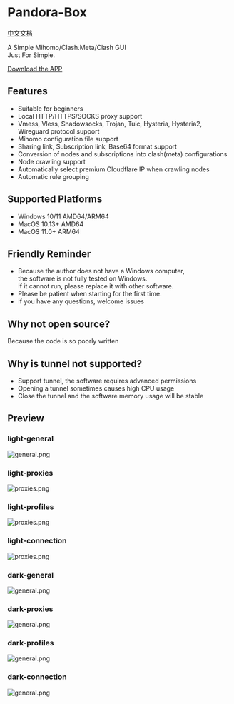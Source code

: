# Pandora-Box
[中文文档](https://github.com/snakem982/Pandora-Box/blob/main/README-CN.md)

A Simple Mihomo/Clash.Meta/Clash GUI
<br>
Just For Simple.

[Download the APP](https://github.com/snakem982/Pandora-Box/releases)


## Features

- Suitable for beginners
- Local HTTP/HTTPS/SOCKS proxy support
- Vmess, Vless, Shadowsocks, Trojan, Tuic, Hysteria, Hysteria2, Wireguard protocol support
- Mihomo configuration file support
- Sharing link, Subscription link, Base64 format support
- Conversion of nodes and subscriptions into clash(meta) configurations
- Node crawling support
- Automatically select premium Cloudflare IP when crawling nodes
- Automatic rule grouping

##  Supported Platforms
- Windows 10/11 AMD64/ARM64
- MacOS 10.13+ AMD64
- MacOS 11.0+ ARM64

## Friendly Reminder
- Because the author does not have a Windows computer, <br>the software is not fully tested on Windows. <br>If it cannot run, please replace it with other software.
- Please be patient when starting for the first time.
- If you have any questions, welcome issues

## Why not open source?
Because the code is so poorly written

## Why is tunnel not supported?
- Support tunnel, the software requires advanced permissions
- Opening a tunnel sometimes causes high CPU usage
- Close the tunnel and the software memory usage will be stable

## Preview
### light-general
![general.png](img%2F1.png)
### light-proxies
![proxies.png](img%2F2.png)
### light-profiles
![proxies.png](img%2F3.png)
### light-connection
![proxies.png](img%2F4.png)
### dark-general
![general.png](img%2Fdark1.png)
### dark-proxies
![general.png](img%2Fdark2.png)
### dark-profiles
![general.png](img%2Fdark3.png)
### dark-connection
![general.png](img%2Fdark4.png)

